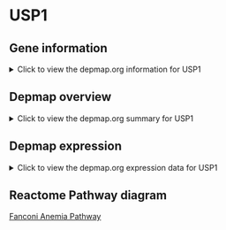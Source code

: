 <h1>USP1</h1>

<h2>Gene information</h2>
<details>
  <summary>Click to view the depmap.org information for USP1</summary>
  <iframe src="https://depmap.org/portal/gene/USP1?tab=about" style="border:none;width:100%;height:800px"></iframe>
</details>

<h2>Depmap overview</h2>
<details>
  <summary>Click to view the depmap.org summary for USP1</summary>
  <iframe src="https://depmap.org/portal/gene/USP1?tab=overview" style="border:none;width:100%;height:800px"></iframe>
</details>

<h2>Depmap expression</h2>
<details>
  <summary>Click to view the depmap.org expression data for USP1</summary>
  <iframe src="https://depmap.org/portal/gene/USP1?tab=characterization" style="border:none;width:100%;height:800px"></iframe>
</details>



<h2>Reactome Pathway diagram</h2>
<a href="https://reactome.org/PathwayBrowser/#/R-HSA-6783310" target="_BLANK">Fanconi Anemia Pathway</a>



